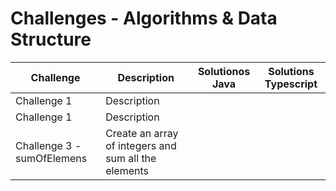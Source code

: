 # Challenges - Algorithms & Data Structure

| Challenge                  | Description                                          | Solutionos Java | Solutions Typescript |
| -------------------------- | ---------------------------------------------------- | --------------- | -------------------- |
| Challenge 1                | Description                                          |                 |                      |
| Challenge 1                | Description                                          |                 |                      |
| Challenge 3 - sumOfElemens | Create an array of integers and sum all the elements |                 |                      |
